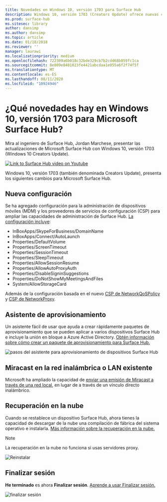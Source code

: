 ```yaml
---
title: Novedades en Windows 10, versión 1703 para Surface Hub
description: Windows 10, versión 1703 (Creators Update) ofrece nuevas características a Microsoft Surface Hub.
ms.prod: surface-hub
ms.sitesec: library
author: dansimp
ms.author: dansimp
ms.topic: article
ms.date: 01/18/2018
ms.reviewer: ''
manager: laurawi
ms.localizationpriority: medium
ms.openlocfilehash: 722309a6b018c32bde329cb7b2cdd68b859fc1ca
ms.sourcegitcommit: 8e809e8481023fe4421abcdaa1e055a6f2f74f5f
ms.translationtype: MT
ms.contentlocale: es-ES
ms.lasthandoff: 08/11/2020
ms.locfileid: "10924946"
---
```

# ¿Qué novedades hay en Windows 10, versión 1703 para Microsoft Surface Hub?

Mira al ingeniero de Surface Hub, Jordan Marchese, presentar las actualizaciones de Microsoft Surface Hub con Windows 10, versión 1703 (Windows 10 Creators Update). 

<a href="https://www.youtube.com/watch?v=R8tX10VIgq0" target="_blank"> <img src="images/whats-new-video-thumbnail.png" alt="Link to Surface Hub video on Youtube" /></a>

Windows 10, versión 1703 (también denominada Creators Update), presenta los siguientes cambios para Microsoft Surface Hub.

##  <a name="new-settings"></a>Nueva configuración

Se ha agregado configuración para la administración de dispositivos móviles (MDM) y los proveedores de servicios de configuración (CSP) para ampliar las capacidades de administración de Surface Hub. [La configuración incluye](manage-settings-with-mdm-for-surface-hub.md):

- InBoxApps/SkypeForBusiness/DomainName
- InBoxApps/Connect/AutoLaunch
- Properties/DefaultVolume
- Properties/ScreenTimeout
- Properties/SessionTimeout
- Properties/SleepTimeout
- Properties/AllowSessionResume
- Properties/AllowAutoProxyAuth
- Properties/DisableSigninSuggestions
- Properties/DoNotShowMyMeetingsAndFiles
- System/AllowStorageCard

Además de la configuración basada en el nuevo [CSP de NetworkQoSPolicy](https://msdn.microsoft.com/windows/hardware/commercialize/customize/mdm/networkqospolicy-csp) y [CSP de NetworkProxy](https://msdn.microsoft.com/windows/hardware/commercialize/customize/mdm/networkproxy-csp).
</br>

##  <a name="provisioning-wizard"></a>Asistente de aprovisionamiento

Un asistente fácil de usar que ayuda a crear rápidamente paquetes de aprovisionamiento que se pueden aplicar a varios dispositivos Surface Hub e incluye la unión en bloque a Azure Active Directory. [Obtén información sobre cómo crear un paquete de aprovisionamiento para Surface Hub.](provisioning-packages-for-certificates-surface-hub.md)

![pasos del asistente para aprovisionamiento de dispositivos Surface Hub](images/wcd-wizard.png)
    
##  <a name="miracast-on-your-existing-wireless-network-or-lan"></a>Miracast en la red inalámbrica o LAN existente 

Microsoft ha ampliado la capacidad de [enviar una emisión de Miracast a través de una red local](miracast-over-infrastructure.md), en lugar de a través de un vínculo directo inalámbrico. 
    
##  <a name="cloud-recovery"></a>Recuperación en la nube

Cuando se restablece un dispositivo Surface Hub, ahora tienes la capacidad de descargar de la nube una compilación de fábrica del sistema operativo e instalarla. [Más información sobre la recuperación en la nube.](device-reset-surface-hub.md#cloud-recovery)

>[!NOTE]
>La recuperación en la nube no funciona si usas servidores proxy.
    
![Reinstalar](images/reinstall.png)
    
##  <a name="end-session"></a>Finalizar sesión

**He terminado** es ahora **Finalizar sesión**. [Aprende a usar Finalizar sesión.](finishing-your-surface-hub-meeting.md) 

![finalizar sesión](images/end-session.png)



 

 
